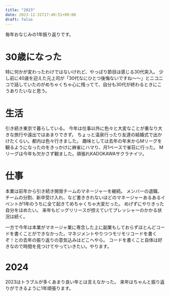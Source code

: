 ```yaml
---
title: "2023"
date: 2023-12-31T17:49:51+09:00
draft: false
---
```


毎年おなじみの1年振り返りです。

# 30歳になった
特に何かが変わったわけではないけれど、やっぱり節目は感じる30代突入。
少し前に40歳を迎えた元上司が「30代なにひとつ後悔ないですね〜〜」とニコニコで話していたのがめちゃくちゃ心に残ってて、自分も30代が終わるときにこうありたいなと思う。

# 生活
引き続き東京で暮らしている。
今年は仕事以外に色々と大変なことが重なり大きな旅行や遠出ではあまりできず。
ちょっと温泉行ったり友達の結婚式で出かけたくらい。都内は色々行きました。
趣味としては去年の年末からMリーグを観るようになったのをきっかけに麻雀にハマり、月1ペースで雀荘に行った。
Mリーグは今年も欠かさず観ました。頑張れKADOKAWAサクラナイツ。

# 仕事
本業は前年から引き続き開発チームのマネージャーを継続。
メンバーの退職、チームの分割、新卒受け入れ、など書ききれないほどのマネージャーあるあるイベントが1年のうちに全て起きてめちゃくちゃ大変だった。
めげずにやりきった自分をほめたい。
来年もビッグリリースが控えていてプレッシャーのかかる状況は続く。

一方で今年は本業がマネージャ業に専念した上に副業もしておらずほとんどコードを書くことができなかった。マネジメントやりつつモリモリコードを書くぞ！との去年の振り返りの意気込みはどこへやら。
コードを書くこと自体は好きなので時間を見つけてやっていきたい。やります。


# 2024
2023はトラブルが多くあまり良い年とは言えなかった。
来年はちゃんと振り返りができるように1年頑張ります。